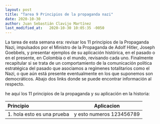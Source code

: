 ```yaml
---
layout: post
title: "Tarea 9 Principios de la propaganda nazi"
date: 2020-10-30
author: Juan Sebastián Clavijo Martínez
last_modified_at:   2020-10-30 10:05:35 -0050
---
```


La tarea de esta semana era: revisar los 11 principios de la Propaganda Nazi, impulsados por el Ministro de la Propaganda de Adolf Hitler, Joseph Goebbels, y presentar ejemplos de su aplicación histórica, en el pasado o en el presente, en Colombia o el mundo, revisando cada uno. Finalmente recapitular si se trata de un comportamiento de la comunicación política estratégica del pasado que asociamos a regímenes totalitarios como el Nazi, o que aún está presente eventualmente en los que suponemos son democráticos. Abajo dos links donde se puede encontrar información al respecto.

he aquí los 11 principios de la propaganda y su aplicación en la historia:

| Principio | Aplicacion |
| :------------ |:---------------:| 
|1. hola esto es una prueba| y esto numeros 123456789|
